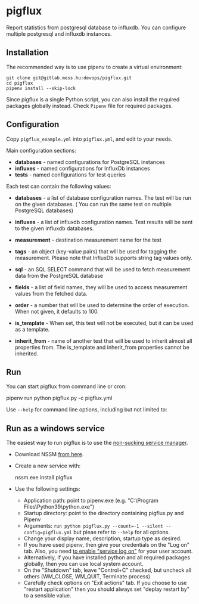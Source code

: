 # pigflux

Report statistics from postgresql database to influxdb. You can configure multiple postgresql and influxdb instances.

## Installation

The recommended way is to use pipenv to create a virtual environment:

    git clone git@gitlab.mess.hu:devops/pigflux.git
    cd pigflux
    pipenv install --skip-lock

Since pigflux is a single Python script, you can also install the required packages globally instead. Check `Pipenv`
file for required packages.

## Configuration

Copy `pigflux_example.yml` into `pigflux.yml`, and edit to your needs.

Main configuration sections:

* **databases** - named configurations for PostgreSQL instances
* **influxes** - named configurations for InfluxDb instances
* **tests** - named configurations for test queries

Each test can contain the following values:

* **databases** - a list of database configuration names. The test will be run on the given databases. (
  You can run the same test on multiple PostgreSQL databases)

* **influxes** - a list of influxdb configuration names. Test results will be sent to the given influxdb databases.

* **measurement** - destination measurement name for the test
* **tags** - an object (key-value pairs) that will be used for tagging the measurement. Please note that InfluxDb
  supports string tag values only.
* **sql** - an SQL SELECT command that will be used to fetch measurement data from the PostgreSQL database
* **fields** - a list of field names, they will be used to access measurement values from the fetched data.
* **order** - a number that will be used to determine the order of execution. When not given, it defaults to 100.
* **is_template** - When set, this test will not be executed, but it can be used as a template.

* **inherit_from** - name of another test that will be used to inherit almost all properties from. The is_template and
  inherit_from properties cannot be inherited.

## Run

You can start pigflux from command line or cron:

  pipenv run python pigflux.py -c pigflux.yml

Use `--help` for command line options, including but not limited to:

## Run as a windows service

The easiest way to run pigflux is to use the [non-sucking service manager](https://nssm.cc/download).

* Download NSSM [from here](https://nssm.cc/download).
* Create a new service with:

    nssm.exe install pigflux
  
* Use the following settings:

  - Application path: point to pipenv.exe (e.g. "C:\Program Files\Python39\python.exe")
  - Startup directory: point to the directory containing pigflux.py and Pipenv
  - Arguments: `run python pigflux.py --count=-1 --silent --config=pigflux.yml` but pleae refer
    to `--help` for all options.
  - Change your display name, description, startup type as desired.
  - If you have used pipenv, then give your credentials on the "Log on" tab.
    Also, you need [to enable "service log on"](https://docs.microsoft.com/en-us/system-center/scsm/enable-service-log-on-sm?view=sc-sm-2019#enable-service-log-on-through-a-local-group-policy) for your user account.
  - Alternatively, if you have installed python and all required packages globally, then
    you can use local system account.
  - On the "Shutdown" tab, leave "Control+C" checked, but uncheck
    all others (WM_CLOSE, WM_QUIT, Terminate process)
  - Carefully check options on "Exit actions" tab. If you choose to use
    "restart application" then you should always set "deplay restart by"
    to a sensible value.
  